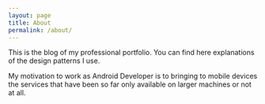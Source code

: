 ```yaml
---
layout: page
title: About
permalink: /about/
---
```


This is the blog of my professional portfolio. You can find here explanations of the design patterns I use.

My motivation to work as Android Developer is to bringing to mobile devices the services that have been so far only available on larger machines or not at all.
